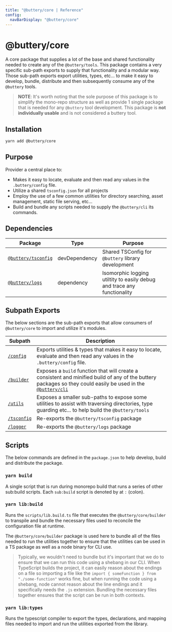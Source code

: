 ```yaml
---
title: "@buttery/core | Reference"
config:
  navBarDisplay: "@buttery/core"
---
```


# @buttery/core

A core package that supplies a lot of the base and shared functionality needed to create any of the `@buttery/tools`. This package contains a very specific sub-path exports to supply that functionality and a modular way. Those sub-path exports export utilities, types, etc... to make it easy to develop, bundle, distribute and then subsequently consume any of the `@buttery` tools.

> **NOTE**: It's worth noting that the sole purpose of this package is to simplify the mono-repo structure as well as provide 1 single package that is needed for any `@buttery` tool development. This package is **not individually usable** and is not considered a buttery tool.

## Installation

```bash
yarn add @buttery/core
```

## Purpose

Provider a central place to:

- Makes it easy to locate, evaluate and then read any values in the `.buttery/config` file.
- Utilize a shared `tsconfig.json` for all projects
- Employ the use of a few common utilities for directory searching, asset management, static file serving, etc...
- Build and bundle any scripts needed to supply the `@buttery/cli` its commands.

## Dependencies

| Package                                               | Type          | Purpose                                                                 |
| ----------------------------------------------------- | ------------- | ----------------------------------------------------------------------- |
| [`@buttery/tsconfig`](./packages.buttery-tsconfig.md) | devDependency | Shared TSConfig for `@buttery` library development                      |
| [`@buttery/logs`](./packages.buttery-logger.md)       | dependency    | Isomorphic logging utiltity to easily debug and trace any functionality |

## Subpath Exports

The below sections are the sub-path exports that allow consumers of `@buttery/core` to import and utilize it's modules.

| Subpath                                          | Description                                                                                                                                                                                |
| ------------------------------------------------ | ------------------------------------------------------------------------------------------------------------------------------------------------------------------------------------------ |
| [`/config`](./packages.buttery-core.config.md)   | Exports utilities & types that makes it easy to locate, evaluate and then read any values in the `.buttery/config` file.                                                                   |
| [`/builder`](./packages.buttery-core.builder.md) | Exposes a `build` function that will create a consistent and minified build of any of the buttery packages so they could easily be used in the [`@buttery/cli`](./packages.buttery-cli.md) |
| [`/utils`](./packages.buttery-core.builder.md)   | Exposes a smaller sub-paths to expose some utilities to assist with traversing directories, type guarding etc... to help build the `@buttery/tools`                                        |
| [`/tsconfig`](./packages.buttery-core.config.md) | Re-exports the `@buttery/tsconfig` package                                                                                                                                                 |
| [`/logger`](./packages.buttery-core.config.md)   | Re-exports the `@buttery/logs` package                                                                                                                                                     |

## Scripts

The below commands are defined in the `package.json` to help develop, build and distribute the package.

### `yarn build`

A single script that is run during monorepo build that runs a series of other sub:build scripts. Each `sub:build` script
is denoted by at `:` (colon).

### `yarn lib:build`

Runs the `scripts/lib.build.ts` file that executes the `@buttery/core/builder` to transpile and bundle the necessary files used to reconcile the configuration file at runtime.

The `@buttery/core/builder` package is used here to bundle all of the files needed to run the utilities together to ensure that the utilities can be used in a TS package as well as a node binary for CLI use.

> Typically, we wouldn't need to bundle but it's important that we do to ensure that we can run this code using a shebang in our CLI. When TypeScript builds the project, it can easily reason about the endings on a file so importing a file like the `import { someFunction } from "./some-function"` works fine, but when running the code using a shebang, node cannot reason about the line endings and it specifically needs the `.js` extension. Bundling the necessary files together ensures that the script can be run in both contexts.

### `yarn lib:types`

Runs the typescript compiler to export the types, declarations, and mapping files needed to import and run the utilities exported from the library.
